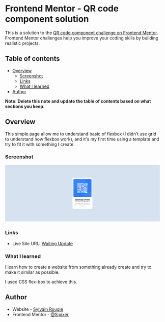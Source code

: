 # Frontend Mentor - QR code component solution

This is a solution to the [QR code component challenge on Frontend Mentor](https://www.frontendmentor.io/challenges/qr-code-component-iux_sIO_H). Frontend Mentor challenges help you improve your coding skills by building realistic projects.

## Table of contents

- [Overview](#overview)
  - [Screenshot](#screenshot)
  - [Links](#links)
  - [What I learned](#what-i-learned)
- [Author](#author)

**Note: Delete this note and update the table of contents based on what sections you keep.**

## Overview

This simple page allow me to understand basic of flexbox (I didn't use grid to understand how flexbox work), and it's my first time using a template and try to fit it with something I create.

### Screenshot

![](./screenshot.jpg)

### Links

- Live Site URL: [Waiting Update](https://your-live-site-url.com)

### What I learned

I learn how to create a website from something already create and try to make it similar as possible.

I used CSS flex-box to achieve this.

## Author

- Website - [Sylvain Rougié](https://www.sylvain-rougie.fr)
- Frontend Mentor - [@Sipixer](https://www.frontendmentor.io/profile/Sipixer)
